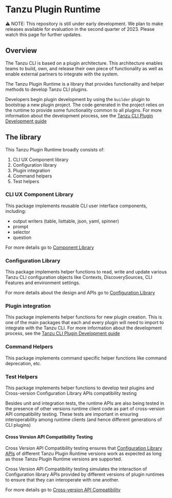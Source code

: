# Tanzu Plugin Runtime

:warning: NOTE: This repository is still under early development. We plan to
make releases available for evaluation in the second quarter of 2023.  Please
watch this page for further updates.

## Overview

The Tanzu CLI is based on a plugin architecture. This architecture enables
teams to build, own, and release their own piece of functionality as well as
enable external partners to integrate with the system.

The Tanzu Plugin Runtime is a library that provides functionality and helper
methods to develop Tanzu CLI plugins.

Developers begin plugin development by using the `builder` plugin to bootstrap
a new plugin project. The code generated in the project relies on the runtime
to provide some functionality common to all plugins. For more information about
the development process, see the <!-- (VVV update link) --> [Tanzu CLI Plugin Development guide](https://github.com/vuil/tanzu-cli/blob/docs-draft/docs/plugindev/main.md)

## The library

This Tanzu Plugin Runtime broadly consists of:

1. CLI UX Component library
2. Configuration library
3. Plugin integration
4. Command helpers
5. Test helpers

### CLI UX Component Library

This package implements reusable CLI user interface components, including:

- output writers (table, listtable, json, yaml, spinner)
- prompt
- selector
- question

For more details go to [Component Library](component/README.md)

### Configuration Library

This package implements helper functions to read, write and update various
Tanzu CLI configuration objects like Contexts, DiscoverySources, CLI
Features and environment settings.

For more details about the design and APIs go to [Configuration Library](docs/config.md)

### Plugin integration

This package implements helper functions for new plugin creation. This is one
of the main packages that each and every plugin will need to import to
integrate with the Tanzu CLI. For more information about
the development process, see the <!-- (VVV update link) --> [Tanzu CLI Plugin Development guide](https://github.com/vuil/tanzu-cli/blob/docs-draft/docs/dev/main.md)

### Command Helpers

This package implements command specific helper functions like command deprecation, etc.

### Test Helpers

This package implements helper functions to develop test plugins and Cross-version Configuration Library APIs compatibility testing

Besides unit and integration tests, the runtime APIs are also being tested
in the presence of other versions runtime client code as part of cross-version API compatibility testing.
These tests are important in ensuring interoperability among runtime clients (and hence
different generations of CLI plugins)

#### Cross Version API Compatibility Testing

Cross Version API Compatibility testing ensures that [Configuration
Library APIs](docs/config.md) of different Tanzu Plugin Runtime versions work as
expected as long as those Tanzu Plugin Runtime versions are supported.

Cross Version API Compatibility testing simulates the interaction of Configuration library APIs
provided by different versions of plugin runtimes to ensure that they can
interoperate with one another.

For more details go to [Cross-version API Compatibility](test/compatibility/docs/cross-version-api-compatibility.md)
